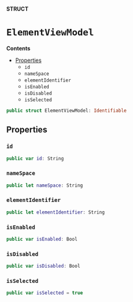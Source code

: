 **STRUCT**

# `ElementViewModel`

**Contents**

- [Properties](#properties)
  - `id`
  - `nameSpace`
  - `elementIdentifier`
  - `isEnabled`
  - `isDisabled`
  - `isSelected`

```swift
public struct ElementViewModel: Identifiable
```

## Properties
### `id`

```swift
public var id: String
```

### `nameSpace`

```swift
public let nameSpace: String
```

### `elementIdentifier`

```swift
public let elementIdentifier: String
```

### `isEnabled`

```swift
public var isEnabled: Bool
```

### `isDisabled`

```swift
public var isDisabled: Bool
```

### `isSelected`

```swift
public var isSelected = true
```
